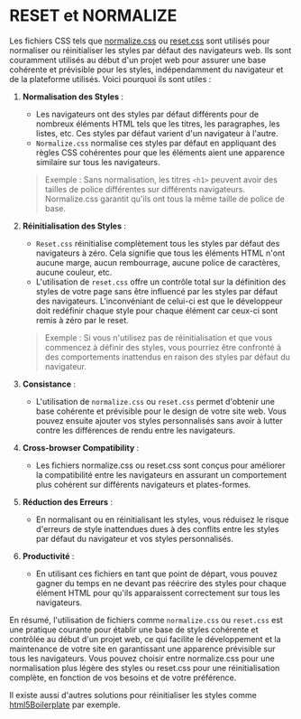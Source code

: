 # RESET et NORMALIZE

Les fichiers CSS tels que [normalize.css](https://necolas.github.io/normalize.css/) ou [reset.css](http://meyerweb.com/eric/tools/css/reset/) sont utilisés pour normaliser ou réinitialiser les styles par défaut des navigateurs web. Ils sont couramment utilisés au début d'un projet web pour assurer une base cohérente et prévisible pour les styles, indépendamment du navigateur et de la plateforme utilisés. Voici pourquoi ils sont utiles :

1. **Normalisation des Styles** :

   - Les navigateurs ont des styles par défaut différents pour de nombreux éléments HTML tels que les titres, les paragraphes, les listes, etc. Ces styles par défaut varient d'un navigateur à l'autre.
   - `Normalize.css` normalise ces styles par défaut en appliquant des règles CSS cohérentes pour que les éléments aient une apparence similaire sur tous les navigateurs.

   > Exemple : Sans normalisation, les titres `<h1>` peuvent avoir des tailles de police différentes sur différents navigateurs. Normalize.css garantit qu'ils ont tous la même taille de police de base.

2. **Réinitialisation des Styles** :

   - `Reset.css` réinitialise complètement tous les styles par défaut des navigateurs à zéro. Cela signifie que tous les éléments HTML n'ont aucune marge, aucun rembourrage, aucune police de caractères, aucune couleur, etc.
   - L'utilisation de `reset.css` offre un contrôle total sur la définition des styles de votre page sans être influencé par les styles par défaut des navigateurs. L'inconvéniant de celui-ci est que le développeur doit redéfinir chaque style pour chaque élément car ceux-ci sont remis à zéro par le reset.

   > Exemple : Si vous n'utilisez pas de réinitialisation et que vous commencez à définir des styles, vous pourriez être confronté à des comportements inattendus en raison des styles par défaut du navigateur.

3. **Consistance** :

   - L'utilisation de `normalize.css` ou `reset.css` permet d'obtenir une base cohérente et prévisible pour le design de votre site web. Vous pouvez ensuite ajouter vos styles personnalisés sans avoir à lutter contre les différences de rendu entre les navigateurs.

4. **Cross-browser Compatibility** :

   - Les fichiers normalize.css ou reset.css sont conçus pour améliorer la compatibilité entre les navigateurs en assurant un comportement plus cohérent sur différents navigateurs et plates-formes.

5. **Réduction des Erreurs** :

   - En normalisant ou en réinitialisant les styles, vous réduisez le risque d'erreurs de style inattendues dues à des conflits entre les styles par défaut du navigateur et vos styles personnalisés.

6. **Productivité** :

   - En utilisant ces fichiers en tant que point de départ, vous pouvez gagner du temps en ne devant pas réécrire des styles pour chaque élément HTML pour qu'ils apparaissent correctement sur tous les navigateurs.

En résumé, l'utilisation de fichiers comme `normalize.css` ou `reset.css` est une pratique courante pour établir une base de styles cohérente et contrôlée au début d'un projet web, ce qui facilite le développement et la maintenance de votre site en garantissant une apparence prévisible sur tous les navigateurs. Vous pouvez choisir entre normalize.css pour une normalisation plus légère des styles ou reset.css pour une réinitialisation complète, en fonction de vos besoins et de votre préférence.

Il existe aussi d'autres solutions pour réinitialiser les styles comme [html5Boilerplate](https://html5boilerplate.com/) par exemple.